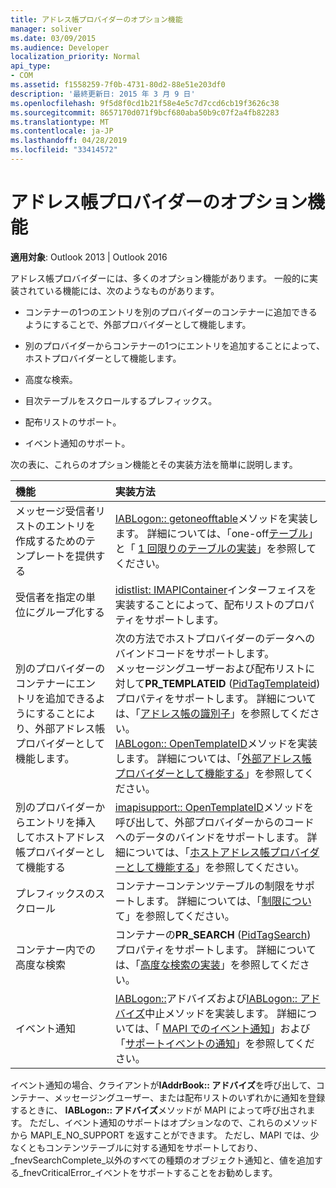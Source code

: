 ```yaml
---
title: アドレス帳プロバイダーのオプション機能
manager: soliver
ms.date: 03/09/2015
ms.audience: Developer
localization_priority: Normal
api_type:
- COM
ms.assetid: f1558259-7f0b-4731-80d2-88e51e203df0
description: '最終更新日: 2015 年 3 月 9 日'
ms.openlocfilehash: 9f5d8f0cd1b21f58e4e5c7d7ccd6cb19f3626c38
ms.sourcegitcommit: 8657170d071f9bcf680aba50b9c07f2a4fb82283
ms.translationtype: MT
ms.contentlocale: ja-JP
ms.lasthandoff: 04/28/2019
ms.locfileid: "33414572"
---
```

# <a name="optional-features-for-address-book-providers"></a>アドレス帳プロバイダーのオプション機能

  
  
**適用対象**: Outlook 2013 | Outlook 2016 
  
アドレス帳プロバイダーには、多くのオプション機能があります。 一般的に実装されている機能には、次のようなものがあります。
  
- コンテナーの1つのエントリを別のプロバイダーのコンテナーに追加できるようにすることで、外部プロバイダーとして機能します。
    
- 別のプロバイダーからコンテナーの1つにエントリを追加することによって、ホストプロバイダーとして機能します。
    
- 高度な検索。
    
- 目次テーブルをスクロールするプレフィックス。
    
- 配布リストのサポート。
    
- イベント通知のサポート。
    
次の表に、これらのオプション機能とその実装方法を簡単に説明します。
  
|**機能**|**実装方法**|
|:-----|:-----|
|メッセージ受信者リストのエントリを作成するためのテンプレートを提供する  <br/> |[IABLogon:: getoneofftable](iablogon-getoneofftable.md)メソッドを実装します。 詳細については、「one-off[テーブル](one-off-tables.md)」と「 [1 回限りのテーブルの実装](implementing-one-off-tables.md)」を参照してください。  <br/> |
|受信者を指定の単位にグループ化する  <br/> |[idistlist: IMAPIContainer](idistlistimapicontainer.md)インターフェイスを実装することによって、配布リストのプロパティをサポートします。  <br/> |
|別のプロバイダーのコンテナーにエントリを追加できるようにすることにより、外部アドレス帳プロバイダーとして機能します。  <br/> | 次の方法でホストプロバイダーのデータへのバインドコードをサポートします。  <br/>  メッセージングユーザーおよび配布リストに対して**PR_TEMPLATEID** ([PidTagTemplateid](pidtagtemplateid-canonical-property.md)) プロパティをサポートします。 詳細については、「[アドレス帳の識別子](address-book-identifiers.md)」を参照してください。  <br/>  [IABLogon:: OpenTemplateID](iablogon-opentemplateid.md)メソッドを実装します。 詳細については、「[外部アドレス帳プロバイダーとして機能する](acting-as-a-foreign-address-book-provider.md)」を参照してください。  <br/> |
|別のプロバイダーからエントリを挿入してホストアドレス帳プロバイダーとして機能する  <br/> |[imapisupport:: OpenTemplateID](imapisupport-opentemplateid.md)メソッドを呼び出して、外部プロバイダーからのコードへのデータのバインドをサポートします。 詳細については、「[ホストアドレス帳プロバイダーとして機能する](acting-as-a-host-address-book-provider.md)」を参照してください。  <br/> |
|プレフィックスのスクロール  <br/> |コンテナーコンテンツテーブルの制限をサポートします。 詳細については、「[制限につい](about-restrictions.md)て」を参照してください。  <br/> |
|コンテナー内での高度な検索  <br/> |コンテナーの**PR_SEARCH** ([PidTagSearch](pidtagsearch-canonical-property.md)) プロパティをサポートします。 詳細については、「[高度な検索の実装](implementing-advanced-searching.md)」を参照してください。  <br/> |
|イベント通知  <br/> |[IABLogon::](iablogon-advise.md)アドバイズおよび[IABLogon:: アドバイズ](iablogon-unadvise.md)中止メソッドを実装します。 詳細については、「 [MAPI でのイベント通知](event-notification-in-mapi.md)」および「[サポートイベントの通知](supporting-event-notification.md)」を参照してください。  <br/> |
   
イベント通知の場合、クライアントが**IAddrBook:: アドバイズ**を呼び出して、コンテナー、メッセージングユーザー、または配布リストのいずれかに通知を登録するときに、 **IABLogon:: アドバイズ**メソッドが MAPI によって呼び出されます。 ただし、イベント通知のサポートはオプションなので、これらのメソッドから MAPI_E_NO_SUPPORT を返すことができます。 ただし、MAPI では、少なくともコンテンツテーブルに対する通知をサポートしており、 _fnevSearchComplete_以外のすべての種類のオブジェクト通知と、値を追加する_fnevCriticalError_イベントをサポートすることをお勧めします。 
  

